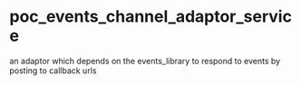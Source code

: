 # poc_events_channel_adaptor_service

an adaptor which depends on the events_library to respond to events by posting to callback urls
